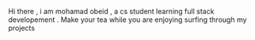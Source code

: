 Hi there , i am mohamad obeid , a cs student learning full stack developement .
Make your tea while you are enjoying surfing through my projects
